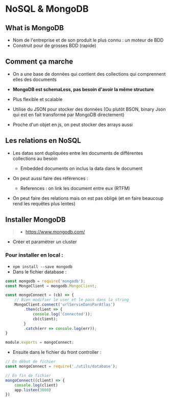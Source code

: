 # NoSQL & MongoDB

## What is MongoDB

* Nom de l'entreprise et de son produit le plus connu : un moteur de BDD
* Construit pour de grosses BDD (rapide)

## Comment ça marche

* On a une base de données qui contient des collections qui comprennent elles des documents
* __MongoDB est schemaLess, pas besoin d'avoir la même structure__
* Plus flexible et scalable

* Utilise du JSON pour stocker des données (Ou plutôt BSON, binary Json qui est en fait transformé par MongoDB directement)
* Proche d'un objet en js, on peut stocker des arrays aussi

## Les relations en NoSQL

* Les datas sont dupliquées entre les documents de différentes collections au besoin
    * Embedded documents on inclus la data dans le document
* On peut aussi faire des références :
    * References : on link les document entre eux (RTFM)

* On peut faire des relations mais on est pas obligé (et en faire beaucoup rend les requêtes plus lentes)

## Installer MongoDB

> * https://www.mongodb.com/

* Créer et paramétrer un cluster

### Pour installer en local :

* `npm install --save mongodb`
* Dans le fichier database :
```js
const mongodb = require('mongodb');
const MongoClient = mongodb.MongoClient;

const mongoConnect = (cb) => {
    // Bien modifier le user et le pass dans la string
    MongoClient.connect('urlServieDansParAtlas')
        .then(client => {
            console.log('Connected'));
            cb(client);
        } 
        .catch(err => console.log(err));
}

module.exports = mongoConnect;
```

* Ensuite dans le fichier du front controller :
```js
// En début de fichier
const mongoConnect = require('./utils/database');

// En fin de fichier
mongoConnect((client) => {
    console.log(client)
    app.listen(3000)
})
```
